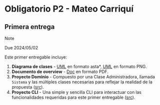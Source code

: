 # Obligatorio P2 - Mateo Carriquí

## Primera entrega

> [!Note]
> Due 2024/05/02

Este primer entregable incluye:

1. **Diagrama de clases** - [UML](./Documentacion/UML.asta) en formato asta\*, [UML](./Documentacion/UML.png) en formato PNG.
2. **Documento de overview** - [Doc](./Documentacion/Doc.pdf) en formato PDF.
3. **Proyecto Dominio** - Compuesto por una Clase Administradora, llamada `Sistema` y las múltiples clases necesarias para reflejar la realidad de la propuesta ([src](./Estancia/Estancia.Dominio/)).
4. **Proyecto CLI** - Una simple y sencilla CLI para interactuar con las funcionalidades requeridas para este primer entregable ([src](./Estancia/Estancia.CLI/)).
